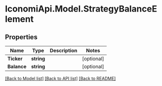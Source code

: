 # IconomiApi.Model.StrategyBalanceElement
## Properties

Name | Type | Description | Notes
------------ | ------------- | ------------- | -------------
**Ticker** | **string** |  | [optional] 
**Balance** | **string** |  | [optional] 

[[Back to Model list]](../README.md#documentation-for-models) [[Back to API list]](../README.md#documentation-for-api-endpoints) [[Back to README]](../README.md)


